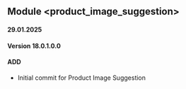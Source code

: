 ## Module <product_image_suggestion>

#### 29.01.2025
#### Version 18.0.1.0.0
#### ADD
- Initial commit for Product Image Suggestion
